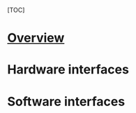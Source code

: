 [TOC]

# [Overview](https://en.wikipedia.org/wiki/Interface_(computing))

# Hardware interfaces

# Software interfaces
